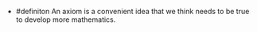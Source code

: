 - #definiton An axiom is a convenient idea that we think needs to be true to develop more mathematics.